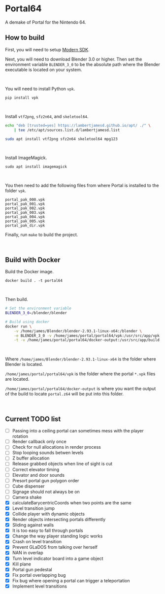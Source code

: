# Portal64

A demake of Portal for the Nintendo 64.

## How to build

First, you will need to setup [Modern SDK](https://crashoveride95.github.io/n64hbrew/modernsdk/startoff.html).

Next, you will need to download Blender 3.0 or higher. Then set the environment variable `BLENDER_3_0` to be the absolute path where the Blender executable is located on your system.

<br />

You will need to install Python `vpk`.
```
pip install vpk
```

<br />

Install `vtf2png`, `sfz2n64`, and `skeletool64`.
```sh
echo "deb [trusted=yes] https://lambertjamesd.github.io/apt/ ./" \
    | tee /etc/apt/sources.list.d/lambertjamesd.list

sudo apt install vtf2png sfz2n64 skeletool64 mpg123
```

<br />

Install ImageMagick.
```
sudo apt install imagemagick
```

<br />

You then need to add the following files from where Portal is installed to the folder `vpk`.
```
portal_pak_000.vpk  
portal_pak_001.vpk  
portal_pak_002.vpk  
portal_pak_003.vpk  
portal_pak_004.vpk  
portal_pak_005.vpk  
portal_pak_dir.vpk
```

Finally, run `make` to build the project.

<br />


## Build with Docker


Build the Docker image.
```
docker build . -t portal64
```

<br />

Then build.
```sh
# Set the environment variable
BLENDER_3_0=/blender/blender

# Build using docker
docker run \
    -v /home/james/Blender/blender-2.93.1-linux-x64:/blender \
    -e BLENDER_3_0 -v /home/james/portal/portal64/vpk:/usr/src/app/vpk \
    -t -v /home/james/portal/portal64/docker-output:/usr/src/app/build portal64
```

<br />

Where `/home/james/Blender/blender-2.93.1-linux-x64` is the folder where Blender is located.

`/home/james/portal/portal64/vpk` is the folder where the portal `*.vpk` files are located.

`/home/james/portal/portal64/docker-output` is where you want the output of the build to locate `portal.z64` will be put into this folder.

<br />

## Current TODO list

- [ ] Passing into a ceiling portal can sometimes mess with the player rotation
- [ ] Render callback only once
- [ ] Check for null allocations in render process
- [ ] Stop looping sounds betwen levels
- [ ] Z buffer allocation
- [ ] Release grabbed objects when line of sight is cut
- [ ] Correct elevator timing
- [ ] Elevator and door sounds
- [ ] Presort portal gun polygon order
- [ ] Cube dispenser
- [ ] Signage should not always be on
- [ ] Camera shake
- [x] calculateBarycentricCoords when two points are the same
- [x] Level transition jump
- [x] Collide player with dynamic objects
- [x] Render objects intersecting portals differently
- [x] Sliding against walls
- [x] It is too easy to fall through portals
- [x] Change the way player standing logic works
- [x] Crash on level transition
- [x] Prevent GLaDOS from talking over herself
- [x] NAN in overlap
- [x] Turn level indicator board into a game object
- [x] Kill plane
- [x] Portal gun pedestal
- [x] Fix portal overlapping bug
- [x] Fix bug where opening a portal can trigger a teleportation
- [x] Implement level transitions
